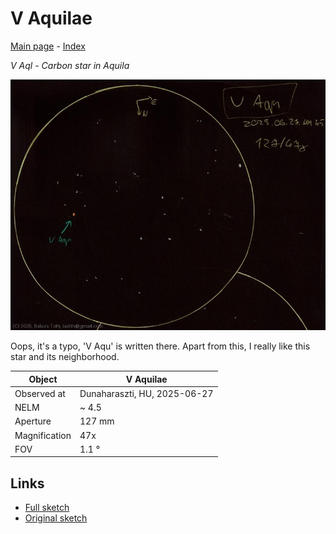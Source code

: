 # V Aquilae

[Main page](../index.md) - [Index](../pages/obj_index.md)

_V Aql_ - _Carbon star in Aquila_  

![V Aquilae](../img/v-aql-20250628.jpg)

Oops, it's a typo, 'V Aqu' is written there. Apart from this,
I really like this star and its neighborhood.

Object | V Aquilae
-|-
Observed at | Dunaharaszti, HU, 2025-06-27
NELM | ~ 4.5
Aperture | 127 mm
Magnification | 47x
FOV | 1.1 °


## Links

- [Full sketch](../img/v-aql-wz-cas-20250628.jpg)
- [Original sketch](../scan/20250628_2.jpg)

